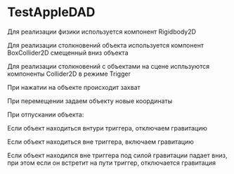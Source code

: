# TestAppleDAD

Для реализации физики используется компонент Rigidbody2D

Для реализации столкновений объекта используется компонент BoxCollider2D смещенный вниз объекта

Для реализации столкновений с объектами на сцене испльзуются компоненты Collider2D в режиме Trigger

При нажатии на объекте происходит захват

При перемещении задаем объекту новые координаты

При отпускании объекта:

Если объект находиться внтури триггера, отключаем гравитацию

Если объект находиться вне триггера, включаем гравитацию

Если объект находился вне триггера под силой гравитации падает вниз, при этом если он встретит на пути триггер, отключается гравитация
